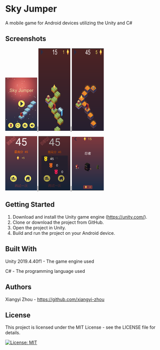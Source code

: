 # Sky Jumper
A mobile game for Android devices utilizing the Unity and C#

## Screenshots
  <img src="images/menu.png" style="width: 20%">|<img src="images/game1.png" style="width: 20%" height=260px>|<img src="images/game2.png" style="width: 20%" height=260px>

  <img src="images/ending page.png" style="width: 20%">|<img src="images/rank.png" style="width: 20%">|<img src="images/skin menu.png" style="width: 20%">
  
## Getting Started
1. Download and install the Unity game engine (https://unity.com/).
2. Clone or download the project from GitHub.
3. Open the project in Unity.
4. Build and run the project on your Android device.

## Built With

Unity 2019.4.40f1 - The game engine used

C# - The programming language used

## Authors
Xiangyi Zhou - https://github.com/xiangyi-zhou
## License
This project is licensed under the MIT License - see the LICENSE file for details.

[![License: MIT](https://img.shields.io/badge/License-MIT-yellow.svg)](https://opensource.org/licenses/MIT)
